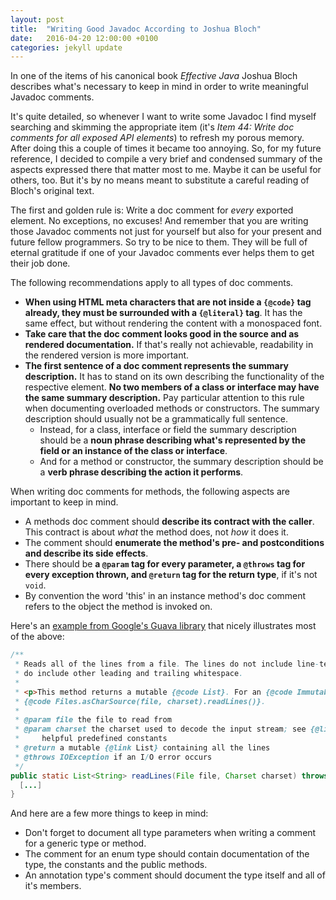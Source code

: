 ```yaml
---
layout: post
title:  "Writing Good Javadoc According to Joshua Bloch"
date:   2016-04-20 12:00:00 +0100
categories: jekyll update
---
```


In one of the items of his canonical book *Effective Java* Joshua Bloch
describes what's necessary to keep in mind in order to write meaningful Javadoc
comments.

It's quite detailed, so whenever I want to write some Javadoc I find myself
searching and skimming the appropriate item (it's *Item 44: Write doc comments
for all exposed API elements*) to refresh my porous memory. After doing this a
couple of times it became too annoying. So, for my future reference, I decided
to compile a very brief and condensed summary of the aspects expressed there
that matter most to me. Maybe it can be useful for others, too. But it's by no
means meant to substitute a careful reading of Bloch's original text.

The first and golden rule is: Write a doc comment for *every* exported element.
No exceptions, no excuses! And remember that you are writing those Javadoc
comments not just for yourself but also for your present and future fellow
programmers. So try to be nice to them. They will be full of eternal gratitude
if one of your Javadoc comments ever helps them to get their job done.

The following recommendations apply to all types of doc comments.

* **When using HTML meta characters that are not inside a
  `{@code}` tag already, they must be surrounded with a `{@literal}` tag**. It
  has the same effect, but without rendering the content with a monospaced font.
* **Take care that the doc comment looks good in the source and as rendered
  documentation.** If that's really not achievable, readability in the rendered
  version is more important.
* **The first sentence of a doc comment represents the summary description.** It
  has to stand on its own describing the functionality of the respective
  element. **No two members of a class or interface may have the same summary
  description.** Pay particular attention to this rule when documenting
  overloaded methods or constructors. The summary description should usually not
  be a grammatically full sentence.
  * Instead, for a class, interface or field the summary description should be a
    **noun phrase describing what's represented by the field or an instance of
    the class or interface**.
  * And for a method or constructor, the summary description should be a **verb
    phrase describing the action it performs**.

When writing doc comments for methods, the following aspects are important to
keep in mind.

* A methods doc comment should **describe its contract with the caller**. This
  contract is about *what* the method does, not *how* it does it.
* The comment should **enumerate the method's pre- and postconditions and
  describe its side effects**.
* There should be **a `@param` tag for every parameter, a `@throws` tag for
  every exception thrown, and `@return` tag for the return type**, if it's not
  `void`.
* By convention the word 'this' in an instance method's doc comment refers to
  the object the method is invoked on.

Here's an [example from Google's Guava
library](https://github.com/google/guava/blob/80dad6bf149f9b8d66e4db4436034cf6b7018398/guava/src/com/google/common/io/Files.java)
that nicely illustrates most of the above:

```java
/**
 * Reads all of the lines from a file. The lines do not include line-termination characters, but
 * do include other leading and trailing whitespace.
 *
 * <p>This method returns a mutable {@code List}. For an {@code ImmutableList}, use
 * {@code Files.asCharSource(file, charset).readLines()}.
 *
 * @param file the file to read from
 * @param charset the charset used to decode the input stream; see {@link StandardCharsets} for
 *     helpful predefined constants
 * @return a mutable {@link List} containing all the lines
 * @throws IOException if an I/O error occurs
 */
public static List<String> readLines(File file, Charset charset) throws IOException {
  [...]
}
```

And here are a few more things to keep in mind:

* Don't forget to document all type parameters when writing a comment for a
  generic type or method.
* The comment for an enum type should contain documentation of the type, the
  constants and the public methods.
* An annotation type's comment should document the type itself and all of it's
  members.
